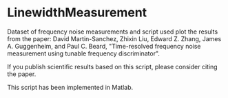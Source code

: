 # LinewidthMeasurement

Dataset of frequency noise measurements and script used plot the results from the paper: David Martin-Sanchez, Zhixin Liu, Edward Z. Zhang, James A. Guggenheim, and Paul C. Beard, "Time-resolved frequency noise measurement using tunable frequency discriminator".

If you publish scientific results based on this script, please consider citing the paper.

This script has been implemented in Matlab.
